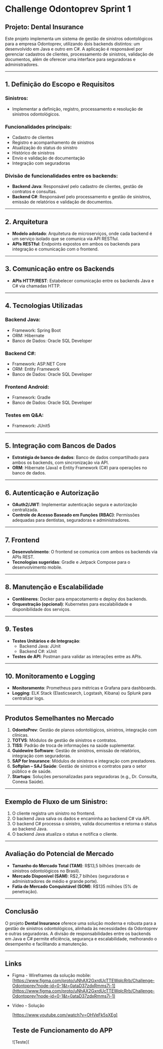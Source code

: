 # Challenge Odontoprev Sprint 1

## Projeto: Dental Insurance

Este projeto implementa um sistema de gestão de sinistros odontológicos para a empresa Odontoprev, utilizando dois backends distintos: um desenvolvido em Java e outro em C#. A aplicação é responsável por gerenciar cadastros de clientes, processamento de sinistros, validação de documentos, além de oferecer uma interface para seguradoras e administradores.

---

## 1. Definição do Escopo e Requisitos

### Sinistros:
- Implementar a definição, registro, processamento e resolução de sinistros odontológicos.

### Funcionalidades principais:
- Cadastro de clientes
- Registro e acompanhamento de sinistros
- Atualização do status do sinistro
- Histórico de sinistros
- Envio e validação de documentação
- Integração com seguradoras

### Divisão de funcionalidades entre os backends:
- **Backend Java**: Responsável pelo cadastro de clientes, gestão de contratos e consultas.
- **Backend C#**: Responsável pelo processamento e gestão de sinistros, emissão de relatórios e validação de documentos.

---

## 2. Arquitetura

- **Modelo adotado**: Arquitetura de microserviços, onde cada backend é um serviço isolado que se comunica via API RESTful.
- **APIs RESTful**: Endpoints expostos em ambos os backends para integração e comunicação com o frontend.

---

## 3. Comunicação entre os Backends

- **APIs HTTP/REST**: Estabelecer comunicação entre os backends Java e C# via chamadas HTTP.

---

## 4. Tecnologias Utilizadas

### Backend Java:
- Framework: Spring Boot
- ORM: Hibernate
- Banco de Dados: Oracle SQL Developer

### Backend C#:
- Framework: ASP.NET Core
- ORM: Entity Framework
- Banco de Dados: Oracle SQL Developer

### Frontend Android:
- Framework: Gradle
- Banco de Dados: Oracle SQL Developer

### Testes em Q&A:
- Framework: JUnit5

---

## 5. Integração com Bancos de Dados

- **Estratégia de banco de dados**: Banco de dados compartilhado para ambos os backends, com sincronização via API.
- **ORM**: Hibernate (Java) e Entity Framework (C#) para operações no banco de dados.

---

## 6. Autenticação e Autorização

- **OAuth2/JWT**: Implementar autenticação segura e autorização centralizada.
- **Controle de Acesso Baseado em Funções (RBAC)**: Permissões adequadas para dentistas, seguradoras e administradores.

---

## 7. Frontend

- **Desenvolvimento**: O frontend se comunica com ambos os backends via APIs REST.
- **Tecnologias sugeridas**: Gradle e Jetpack Compose para o desenvolvimento mobile.

---

## 8. Manutenção e Escalabilidade

- **Contêineres**: Docker para empacotamento e deploy dos backends.
- **Orquestração (opcional)**: Kubernetes para escalabilidade e disponibilidade dos serviços.

---

## 9. Testes

- **Testes Unitários e de Integração**:
  - Backend Java: JUnit
  - Backend C#: xUnit
- **Testes de API**: Postman para validar as interações entre as APIs.

---

## 10. Monitoramento e Logging

- **Monitoramento**: Prometheus para métricas e Grafana para dashboards.
- **Logging**: ELK Stack (Elasticsearch, Logstash, Kibana) ou Splunk para centralizar logs.

---

## Produtos Semelhantes no Mercado

1. **OdontoPrev**: Gestão de planos odontológicos, sinistros, integração com clínicas.
2. **TOTVS**: Módulos de gestão de sinistros e contratos.
3. **TISS**: Padrão de troca de informações na saúde suplementar.
4. **Guidewire Software**: Gestão de sinistros, emissão de relatórios, integração com seguradoras.
5. **SAP for Insurance**: Módulos de sinistros e integração com prestadores.
6. **Softplan – SAJ Saúde**: Gestão de sinistros e contratos para o setor público e de saúde.
7. **Startups**: Soluções personalizadas para seguradoras (e.g., Dr. Consulta, Conexa Saúde).

---

## Exemplo de Fluxo de um Sinistro:

1. O cliente registra um sinistro no frontend.
2. O backend Java salva os dados e encaminha ao backend C# via API.
3. O backend C# processa o sinistro, valida documentos e retorna o status ao backend Java.
4. O backend Java atualiza o status e notifica o cliente.

---

## Avaliação do Potencial de Mercado

- **Tamanho do Mercado Total (TAM)**: R$13,5 bilhões (mercado de sinistros odontológicos no Brasil).
- **Mercado Disponível (SAM)**: R$2,7 bilhões (seguradoras e administradores de médio e grande porte).
- **Fatia de Mercado Conquistável (SOM)**: R$135 milhões (5% de penetração).

---

## Conclusão

O projeto **Dental Insurance** oferece uma solução moderna e robusta para a gestão de sinistros odontológicos, alinhada às necessidades da Odontoprev e outras seguradoras. A divisão de responsabilidades entre os backends em Java e C# permite eficiência, segurança e escalabilidade, melhorando o desempenho e facilitando a manutenção. 

---

## Links

- Figma - Wireframes da solução mobile:  
[https://www.figma.com/proto/uNhAX2GxrdUcTTEWqlcRrb/Challenge-Odontoprev?node-id=0-1&t=0ataD37zdxRmms7i-1](https://www.figma.com/proto/uNhAX2GxrdUcTTEWqlcRrb/Challenge-Odontoprev?node-id=0-1&t=0ataD37zdxRmms7i-1)

- Vídeo - Solução

  [https://www.youtube.com/watch?v=OHVeFk5sXEg]

  ## Teste de Funcionamento do APP

  ![Teste](

